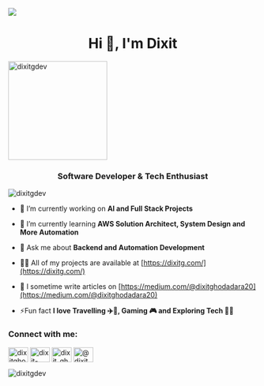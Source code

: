 
![](https://media.tenor.com/SSigufTXwhsAAAAC/spongebob-thumbs-up.gif)
<h1 align="center">Hi 👋, I'm Dixit</h1>
<img src="https://theblueventures.in/coding.gif" alt="dixitgdev" height="200px" width="200px"/>
<h3 align="center">Software Developer & Tech Enthusiast</h3>

<p align="left"> <img src="https://komarev.com/ghpvc/?username=dixitgdev&label=Profile%20views&color=0e75b6&style=flat" alt="dixitgdev" /> </p>

- 🔭 I’m currently working on **AI and Full Stack Projects**

- 🌱 I’m currently learning **AWS Solution Architect, System Design and More Automation**

- 💬 Ask me about **Backend and Automation Development**

- 👨‍💻 All of my projects are available at [https://dixitg.com/](https://dixitg.com/)

- 📝 I sometime write articles on [https://medium.com/@dixitghodadara20](https://medium.com/@dixitghodadara20)

- ⚡Fun fact **I love Travelling ✈️🧳, Gaming 🎮 and Exploring Tech 🧑‍💻**

<h3 align="left">Connect with me:</h3>
<p align="left">
<a href="https://twitter.com/dixitghodadara" target="blank"><img align="center" src="https://raw.githubusercontent.com/rahuldkjain/github-profile-readme-generator/master/src/images/icons/Social/twitter.svg" alt="dixitghodadara" height="30" width="40" /></a>
<a href="https://linkedin.com/in/dixit-ghodadara" target="blank"><img align="center" src="https://raw.githubusercontent.com/rahuldkjain/github-profile-readme-generator/master/src/images/icons/Social/linked-in-alt.svg" alt="dixit-ghodadara" height="30" width="40" /></a>
<a href="https://instagram.com/dixit_ghodadara" target="blank"><img align="center" src="https://raw.githubusercontent.com/rahuldkjain/github-profile-readme-generator/master/src/images/icons/Social/instagram.svg" alt="dixit_ghodadara" height="30" width="40" /></a>
<a href="https://medium.com/@dixitghodadara20" target="blank"><img align="center" src="https://raw.githubusercontent.com/rahuldkjain/github-profile-readme-generator/master/src/images/icons/Social/medium.svg" alt="@dixitghodadara20" height="30" width="40" /></a>
</p>


<p><img align="center" src="https://github-readme-stats.vercel.app/api/top-langs?username=dixitgdev&show_icons=true&locale=en&layout=compact" alt="dixitgdev" /></p>
